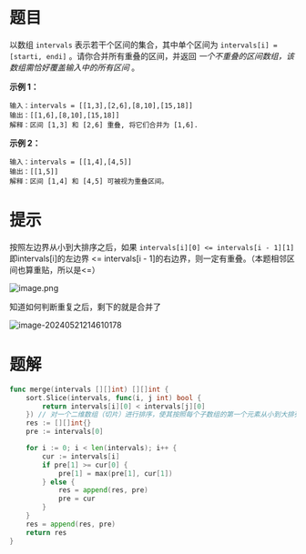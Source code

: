 # 题目

以数组 `intervals` 表示若干个区间的集合，其中单个区间为 `intervals[i] = [starti, endi]` 。请你合并所有重叠的区间，并返回 *一个不重叠的区间数组，该数组需恰好覆盖输入中的所有区间* 。

 

**示例 1：**

```
输入：intervals = [[1,3],[2,6],[8,10],[15,18]]
输出：[[1,6],[8,10],[15,18]]
解释：区间 [1,3] 和 [2,6] 重叠, 将它们合并为 [1,6].
```

**示例 2：**

```
输入：intervals = [[1,4],[4,5]]
输出：[[1,5]]
解释：区间 [1,4] 和 [4,5] 可被视为重叠区间。
```



# 提示

按照左边界从小到大排序之后，如果 `intervals[i][0] <= intervals[i - 1][1]` 即intervals[i]的左边界 <= intervals[i - 1]的右边界，则一定有重叠。（本题相邻区间也算重贴，所以是<=）

![image.png](https://s2.loli.net/2024/05/21/tQW938zkZ4vaBRb.png)

知道如何判断重复之后，剩下的就是合并了



![image-20240521214610178](https://s2.loli.net/2024/05/21/kPwW5fxHMtdLSRu.png)

# 题解



```go
func merge(intervals [][]int) [][]int {
	sort.Slice(intervals, func(i, j int) bool {
		return intervals[i][0] < intervals[j][0]
	}) // 对一个二维数组（切片）进行排序，使其按照每个子数组的第一个元素从小到大排列
	res := [][]int{}
	pre := intervals[0]

	for i := 0; i < len(intervals); i++ {
		cur := intervals[i]
		if pre[1] >= cur[0] {
			pre[1] = max(pre[1], cur[1])
		} else {
			res = append(res, pre)
			pre = cur
		}
	}
	res = append(res, pre)
	return res
}
```

